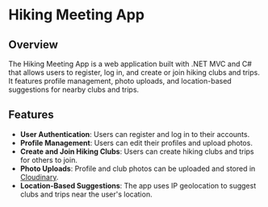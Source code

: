 # Hiking Meeting App

## Overview

The Hiking Meeting App is a web application built with .NET MVC and C# that allows users to register, log in, and create or join hiking clubs and trips. It features profile management, photo uploads, and location-based suggestions for nearby clubs and trips.

## Features

- **User Authentication**: Users can register and log in to their accounts.
- **Profile Management**: Users can edit their profiles and upload photos.
- **Create and Join Hiking Clubs**: Users can create hiking clubs and trips for others to join.
- **Photo Uploads**: Profile and club photos can be uploaded and stored in [Cloudinary](https://cloudinary.com/).
- **Location-Based Suggestions**: The app uses IP geolocation to suggest clubs and trips near the user's location.
